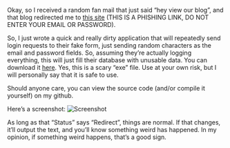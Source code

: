 Okay, so I received a random fan mail that just said “hey view our blog”, and that blog redirected me to [this site](http://tumblr.com.accounts.login.userid.452373.opl9.pw/tm/1/?next=http%3A%2F%2Fwww.tumblr.com%2videos%2F%3A%4A%4ID%1A) (THIS IS A PHISHING LINK, DO NOT ENTER YOUR EMAIL OR PASSWORD).So, I just wrote a quick and really dirty application that will repeatedly send login requests to their fake form, just sending random characters as the email and password fields. So, assuming they’re actually logging everything, this will just fill their database with unusable data. You can download it [here](https://github.com/marcusball/PhishPounder). Yes, this is a scary “exe” file. Use at your own risk, but I will personally say that it is safe to use.Should anyone care, you can view the source code (and/or compile it yourself) on my github.Here’s a screenshot:![Screenshot](http://i.imgur.com/gU7Gu3o.png)As long as that “Status” says “Redirect”, things are normal. If that changes, it’ll output the text, and you’ll know something weird has happened. In my opinion, if something weird happens, that’s a good sign.